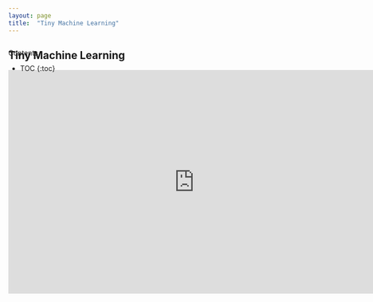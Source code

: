 ```yaml
---
layout: page
title:  "Tiny Machine Learning"
---
```



<div id="toc_container" style="position: absolute" markdown="1">
<p class="toc_title">Contents</p>

* TOC
{:toc}
</div>


## Tiny Machine Learning
<iframe src="https://docs.google.com/presentation/d/e/2PACX-1vRWeCfYz576Ea4rwk_AgRi_B8ijhtAV30nXE6lGDFEwIZN9Xfddo-FZQ9ZZTYl7DjTfXCfEGEFD9kNd/embed?start=false&loop=false&delayms=10000" frameborder="0" width="746" height="449" allowfullscreen="true" mozallowfullscreen="true" webkitallowfullscreen="true"></iframe>
